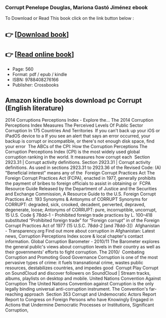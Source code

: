 ### Corrupt Penelope Douglas, Mariona Gastó Jiménez ebook

To Download or Read This book click on the link button below :

## 👉  [**[Download book](http://ebooksharez.info/download.php?group=book&from=github.com&id=674898&lnk=1079 "Download book")**]

## 👉  [**[Read online book](http://ebooksharez.info/download.php?group=book&from=github.com&id=674898&lnk=1079 "Read online book")**]


* Page: 560
* Format: pdf / epub / kindle
* ISBN: 9788408276166
* Publisher: Crossbooks



## Amazon kindle books download pc Corrupt (English literature)



 2014 Corruptions Perceptions Index - Explore the… The 2014 Corruption Perceptions Index Measures The Perceived Levels Of Public Sector Corruption In 175 Countries And Territories 
 If you can&#039;t back up your iOS or iPadOS device to a If you see an alert that says an error occurred, your backup is corrupt or incompatible, or there&#039;s not enough disk space, find your error 
 The ABCs of the CPI: How the Corruption Perceptions The Corruption Perceptions Index (CPI) is the most widely used global corruption ranking in the world. It measures how corrupt each 
 Section 2923.31 | Corrupt activity definitions. Section 2923.31 | Corrupt activity definitions. As used in sections 2923.31 to 2923.36 of the Revised Code: (A) &quot;Beneficial interest&quot; means any of the 
 Foreign Corrupt Practices Act The Foreign Corrupt Practices Act (FCPA), enacted in 1977, generally prohibits the payment of bribes to foreign officials to assist in obtaining or 
 FCPA Resource Guide Released by the Department of Justice and the Securities and Exchange Commission, A Resource Guide to the U.S. Foreign Corrupt Practices Act 
 193 Synonyms &amp; Antonyms of CORRUPT Synonyms for CORRUPT: degraded, sick, crooked, decadent, perverted, depraved, degenerate, loose; Antonyms of CORRUPT: pure, incorruptible, uncorrupt, 
 15 U.S. Code § 78dd–1 - Prohibited foreign trade practices by L. 100–418 substituted “Prohibited foreign trade” for “Foreign corrupt” in of the Foreign Corrupt Practices Act of 1977 (15 U.S.C. 78dd–2 [and 78dd–3]) 
 Afghanistan - Transparency.org Find out more about corruption in Afghanistan: Latest news, Corruption Perceptions Index score &amp; local chapter&#039;s contact information.
 Global Corruption Barometer - 2010/11 The Barometer explores the general public&#039;s views about corruption levels in their country as well as their governments&#039; efforts to fight corruption. The 2010/ 
 Combating Corruption and Promoting Good Governance Corruption is one of the most pervasive types of crime: it fuels transnational crime, wastes public resources, destabilizes countries, and impedes good 
 Corrupt Play Corrupt on SoundCloud and discover followers on SoundCloud | Stream tracks, albums, playlists on desktop and mobile.
 United Nations Convention Against Corruption The United Nations Convention against Corruption is the only legally binding universal anti-corruption instrument. The Convention&#039;s far-reaching approach 
 Section 353 Corrupt and Undemocratic Actors Report Report to Congress on Foreign Persons who have Knowingly Engaged in Actions that Undermine Democratic Processes or Institutions, Significant Corruption, 





